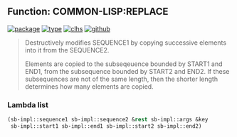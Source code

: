 ## Function: COMMON-LISP:REPLACE
[![package](https://img.shields.io/badge/Package-COMMON--LISP-5f9ea0.svg?style=social&colorA=999999)](../) [![type](https://img.shields.io/badge/Type-Function-5f9ea0.svg?style=social&colorA=999999)](../#function) [![clhs](https://img.shields.io/badge/CLHS-REPLACE-5f9ea0.svg?style=social&colorA=999999)](http://www.lispworks.com/documentation/HyperSpec/Body/f_replac.htm) [![github](https://img.shields.io/badge/GitHub-View_the_source-5f9ea0.svg?style=social&colorA=999999&logo=github)](https://github.com/sbcl/sbcl/blob/master/src/code/seq.lisp/) 

> Destructively modifies SEQUENCE1 by copying successive elements
> into it from the SEQUENCE2.
> 
> Elements are copied to the subseqeuence bounded by START1 and END1,
> from the subsequence bounded by START2 and END2. If these subsequences
> are not of the same length, then the shorter length determines how
> many elements are copied.

### Lambda list
```cl
(sb-impl::sequence1 sb-impl::sequence2 &rest sb-impl::args &key
 sb-impl::start1 sb-impl::end1 sb-impl::start2 sb-impl::end2)
```
